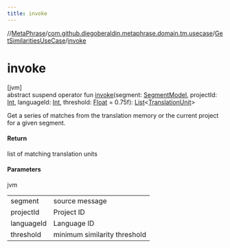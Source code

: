 ```yaml
---
title: invoke
---
```

//[MetaPhrase](../../../index.html)/[com.github.diegoberaldin.metaphrase.domain.tm.usecase](../index.html)/[GetSimilaritiesUseCase](index.html)/[invoke](invoke.html)



# invoke



[jvm]\
abstract suspend operator fun [invoke](invoke.html)(segment: [SegmentModel](../../com.github.diegoberaldin.metaphrase.domain.project.data/-segment-model/index.html), projectId: [Int](https://kotlinlang.org/api/latest/jvm/stdlib/kotlin/-int/index.html), languageId: [Int](https://kotlinlang.org/api/latest/jvm/stdlib/kotlin/-int/index.html), threshold: [Float](https://kotlinlang.org/api/latest/jvm/stdlib/kotlin/-float/index.html) = 0.75f): [List](https://kotlinlang.org/api/latest/jvm/stdlib/kotlin.collections/-list/index.html)&lt;[TranslationUnit](../../com.github.diegoberaldin.metaphrase.domain.project.data/-translation-unit/index.html)&gt;



Get a series of matches from the translation memory or the current project for a given segment.



#### Return



list of matching translation units



#### Parameters


jvm

| | |
|---|---|
| segment | source message |
| projectId | Project ID |
| languageId | Language ID |
| threshold | minimum similarity threshold |




